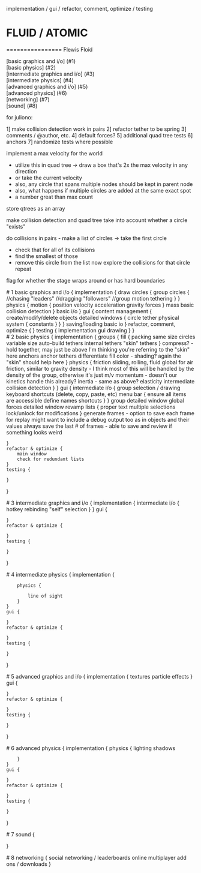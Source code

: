implementation / gui / refactor, comment, optimize / testing

# FLUID / ATOMIC
================
Flewis
Floid

[basic graphics and i/o] (#1)  
[basic physics] (#2)  
[intermediate graphics and i/o] (#3)  
[intermediate physics] (#4)  
[advanced graphics and i/o] (#5)  
[advanced physics] (#6)  
[networking] (#7)  
[sound] (#8)  

for juliono:

1] make collision detection work in pairs
2] refactor tether to be spring
3] comments / @author, etc.
4] default forces?
5] additional quad tree tests
6] anchors
7] randomize tests where possible

implement a max velocity for the world
- utilize this in quad tree ->
draw a box that's 2x the max velocity in any direction
- or take the current velocity
- also, any circle that spans multiple nodes should be kept in parent node
- also, what happens if multiple circles are added at the same exact spot
- a number great than max count

store qtrees as an array

make collision detection and quad tree take into account whether a circle "exists"

do collisions in pairs -
make a list of circles ->
take the first circle
- check that for all of its collisions
- find the smallest of those
- remove this circle from the list
now explore the collisions for that circle
repeat

flag for whether the stage wraps around or has hard boundaries

<div id="1"></div>
# 1 basic graphics and i/o {
	implementation {
		draw circles {
			group circles {
				//chasing "leaders"
				//dragging "followers"
				//group motion
				tethering
			}
		}
		physics {
			motion {
				position
				velocity
				acceleration
				gravity
				forces
			}
			mass
			basic collision detection
		}
		basic i/o
	}
	gui {
		content management {
			create/modify/delete objects
			detailed windows {
				circle
				tether
				physical system {
					constants
				}
			}
		}
		saving/loading
		basic io
	}
	refactor, comment, optimize {
	}
	testing {
		implementation
		gui
		drawing
	}
}

<div id="2"></div>
# 2 basic physics {
	implementation {
		groups {
			fill {
				packing
				same size circles
				variable size
				auto-build tethers
				internal tethers
				"skin" tethers
			}
			compress? - hold together, may just be above
			I'm thinking you're referring to the "skin" here
			anchors
			anchor tethers
			differentiate
			fill color - shading?
			again the "skin" should help here
		}
		physics {
			friction
			sliding, rolling, fluid
			global for air friction, similar to gravity
			density - I think most of this will be handled by the density of the group, otherwise it's just m/v
			momentum - doesn't our kinetics handle this already?
			inertia -  same as above?
			elasticity
			intermediate collision detection
		}
	}
	gui {
		intermediate i/o {
			group selection / drawing
			keyboard shortcuts (delete, copy, paste, etc)
			menu bar {
				ensure all items are accessible
				define names
				shortcuts
			}
		}
		group detailed window
		global forces detailed window
		revamp lists {
			proper text
			multiple selections
			lock/unlock for modifications
		}
		generate frames - option to save each frame for replay
		might want to include a debug output too as in objects and their values
		always save the last # of frames - able to save and review if something looks weird
		
	}
	refactor & optimize {
		main window
		check for redundant lists
	}
	testing {
		
	}
}

<div id="3"></div>
# 3 intermediate graphics and i/o {
	implementation {
		intermediate i/o {
			hotkey rebinding
			"self" selection
		}
	}
	gui {
		
	}
	refactor & optimize {
		
	}
	testing {
		
	}
}

<div id="4"></div>
# 4 intermediate physics {
	implementation {
		
		physics {
			
			line of sight
		}
	}
	gui {
		
	}
	refactor & optimize {
		
	}
	testing {
		
	}
}

<div id="5"></div>
# 5 advanced graphics and i/o {
	implementation {
		textures
		particle effects
	}
	gui {
		
	}
	refactor & optimize {
		
	}
	testing {
		
	}
}

<div id="6"></div>
# 6 advanced physics {
	implementation {
		physics {
			lighting
			shadows
			
		}
	}
	gui {
		
	}
	refactor & optimize {
		
	}
	testing {
		
	}
}

<div id="7"></div>
# 7 sound {
	
}

<div id="8"></div>
# 8 networking {
	social networking / leaderboards
	online multiplayer
	add ons / downloads
}